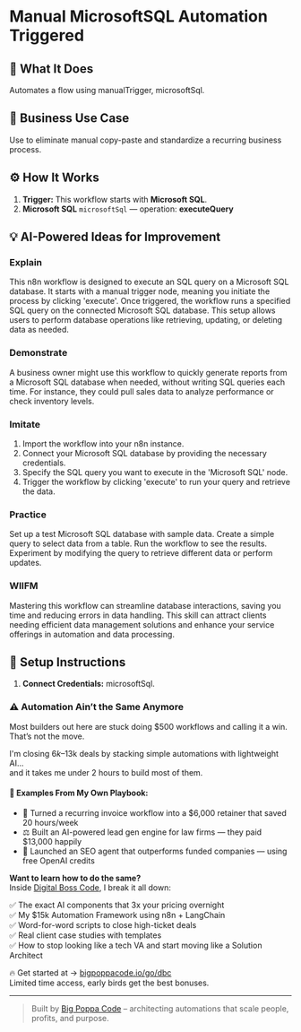 # Manual MicrosoftSQL Automation Triggered
  ## 🚀 What It Does
  Automates a flow using manualTrigger, microsoftSql.
  
  ## 💼 Business Use Case
  Use to eliminate manual copy-paste and standardize a recurring business process.
  
  ## ⚙️ How It Works
  1. **Trigger:** This workflow starts with **Microsoft SQL**.
  2. **Microsoft SQL** `microsoftSql` — operation: **executeQuery**
  
  ## 💡 AI-Powered Ideas for Improvement
  ### Explain
This n8n workflow is designed to execute an SQL query on a Microsoft SQL database. It starts with a manual trigger node, meaning you initiate the process by clicking 'execute'. Once triggered, the workflow runs a specified SQL query on the connected Microsoft SQL database. This setup allows users to perform database operations like retrieving, updating, or deleting data as needed.

### Demonstrate
A business owner might use this workflow to quickly generate reports from a Microsoft SQL database when needed, without writing SQL queries each time. For instance, they could pull sales data to analyze performance or check inventory levels.

### Imitate
1. Import the workflow into your n8n instance.
2. Connect your Microsoft SQL database by providing the necessary credentials.
3. Specify the SQL query you want to execute in the 'Microsoft SQL' node.
4. Trigger the workflow by clicking 'execute' to run your query and retrieve the data.

### Practice
Set up a test Microsoft SQL database with sample data. Create a simple query to select data from a table. Run the workflow to see the results. Experiment by modifying the query to retrieve different data or perform updates.

### WIIFM
Mastering this workflow can streamline database interactions, saving you time and reducing errors in data handling. This skill can attract clients needing efficient data management solutions and enhance your service offerings in automation and data processing.
  
  ## 🔧 Setup Instructions
  1. **Connect Credentials:** microsoftSql.
  
### ⚠️ Automation Ain’t the Same Anymore

Most builders out here are stuck doing $500 workflows and calling it a win.  
That’s not the move.  

I'm closing $6k–$13k deals by stacking simple automations with lightweight AI...  
and it takes me under 2 hours to build most of them.

#### 🧠 Examples From My Own Playbook:
- 🔁 Turned a recurring invoice workflow into a $6,000 retainer that saved 20 hours/week  
- ⚖️ Built an AI-powered lead gen engine for law firms — they paid $13,000 happily  
- 🚀 Launched an SEO agent that outperforms funded companies — using free OpenAI credits  

**Want to learn how to do the same?**  
Inside [Digital Boss Code](https://bigpoppacode.io/go/dbc), I break it all down:

✅ The exact AI components that 3x your pricing overnight  
✅ My $15k Automation Framework using n8n + LangChain  
✅ Word-for-word scripts to close high-ticket deals  
✅ Real client case studies with templates  
✅ How to stop looking like a tech VA and start moving like a Solution Architect  

🔥 Get started at → [bigpoppacode.io/go/dbc](https://bigpoppacode.io/go/dbc)  
Limited time access, early birds get the best bonuses.

---
> Built by [Big Poppa Code](https://bigpoppacode.io) – architecting automations that scale people, profits, and purpose.
  